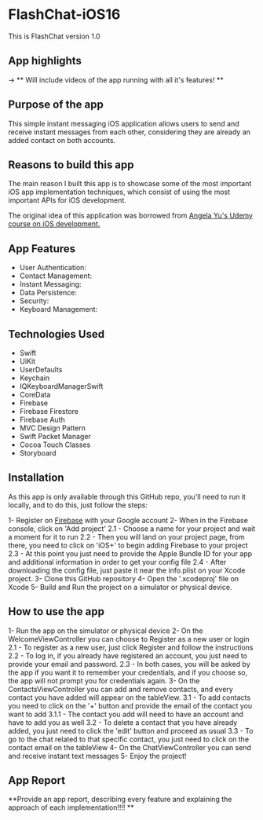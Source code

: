 # FlashChat-iOS16
This is FlashChat version 1.0

## App highlights

-> ** Will include videos of the app running with all it's features! **

## Purpose of the app
This simple instant messaging iOS application allows users to send and receive instant messages from each other, considering they are already an added contact on both accounts.

## Reasons to build this app
The main reason I built this app is to showcase some of the most important iOS app implementation techniques, which consist of using the most important APIs for iOS development.

The original idea of this application was borrowed from [Angela Yu's Udemy course on iOS development.](https://www.udemy.com/course/ios-13-app-development-bootcamp/)

## App Features
- User Authentication:
- Contact Management:
- Instant Messaging:
- Data Persistence:
- Security:
- Keyboard Management:

## Technologies Used
- Swift
- UiKit
- UserDefaults
- Keychain
- IQKeyboardManagerSwift
- CoreData
- Firebase
- Firebase Firestore
- Firebase Auth
- MVC Design Pattern
- Swift Packet Manager
- Cocoa Touch Classes
- Storyboard

## Installation 
As this app is only available through this GitHub repo, you'll need to run it locally, and to do this, just follow the steps:

1- Register on [Firebase](https://firebase.google.com/) with your Google account
2- When in the Firebase console, click on 'Add project'
  2.1 - Choose a name for your project and wait a moment for it to run
  2.2 - Then you will land on your project page, from there, you need to click on 'iOS+' to begin adding Firebase to your project
  2.3 - At this point you just need to provide the Apple Bundle ID for your app and additional information in order to get your config file
  2.4 - After downloading the config file, just paste it near the info.plist on your Xcode project.
3- Clone this GitHub repository
4- Open the '.xcodeproj' file on Xcode
5- Build and Run the project on a simulator or physical device.

## How to use the app
1- Run the app on the simulator or physical device
2- On the WelcomeViewController you can choose to Register as a new user or login
  2.1 - To register as a new user, just click Register and follow the instructions
  2.2 - To log in, if you already have registered an account, you just need to provide your email and password.
  2.3 - In both cases, you will be asked by the app if you want it to remember your credentials, and if you choose so, the app will not prompt you for credentials again.
3- On the ContactsViewController you can add and remove contacts, and every contact you have added will appear on the tableView.
  3.1 - To add contacts you need to click on the '+' button and provide the email of the contact you want to add
    3.1.1 - The contact you add will need to have an account and have to add you as well
  3.2 - To delete a contact that you have already added, you just need to click the 'edit' button and proceed as usual
  3.3 - To go to the chat related to that specific contact, you just need to click on the contact email on the tableView
4- On the ChatViewController you can send and receive instant text messages
5- Enjoy the project!

## App Report

**Provide an app report, describing every feature and explaining the approach of each implementation!!!! **

